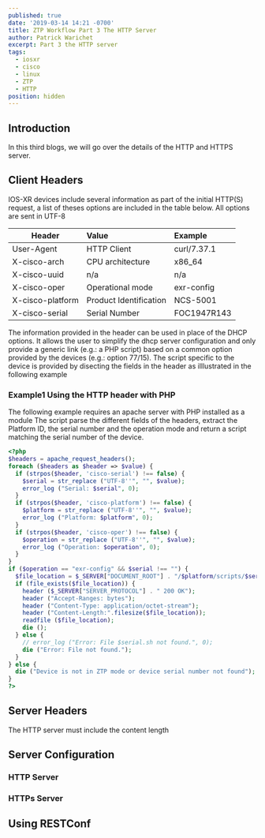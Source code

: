 ```yaml
---
published: true
date: '2019-03-14 14:21 -0700'
title: ZTP Workflow Part 3 The HTTP Server
author: Patrick Warichet
excerpt: Part 3 the HTTP server
tags:
  - iosxr
  - cisco
  - linux
  - ZTP
  - HTTP
position: hidden
---
```

## Introduction

In this third blogs, we will go over the details of the HTTP and HTTPS server.

## Client Headers
IOS-XR devices include several information as part of the initial HTTP(S) request, a list of theses options are included in the table below. All options are sent in UTF-8

| Header          | Value                  | Example     |
|-----------------|:-----------------------|:------------|
| User-Agent      | HTTP Client            | curl/7.37.1 |
| X-cisco-arch    | CPU architecture       | x86_64      |
| X-cisco-uuid    | n/a                    | n/a         |
| X-cisco-oper    | Operational mode       | exr-config  |
| X-cisco-platform| Product Identification | NCS-5001    |
| X-cisco-serial  | Serial Number          | FOC1947R143 |

The information provided in the header can be used in place of the DHCP options. It allows the user to simplify the dhcp server configuration and only provide a generic link (e.g.: a PHP script) based on a common option provided by the devices (e.g.: option 77/15). The script specific to the device is provided by disecting the fields in the header as illlustrated in the following example

### Example1 Using the HTTP header with PHP

The following example requires an apache server with PHP installed as a module
The script parse the different fields of the headers, extract the Platform ID, the serial number and the operation mode and return a script  matching the serial number of the device.

```php
<?php
$headers = apache_request_headers();
foreach ($headers as $header => $value) {
  if (strpos($header, 'cisco-serial') !== false) {
    $serial = str_replace ("UTF-8''", "", $value);
    error_log ("Serial: $serial", 0);
  }
  if (strpos($header, 'cisco-platform') !== false) {
    $platform = str_replace ("UTF-8''", "", $value);
    error_log ("Platform: $platform", 0);
  }
  if (strpos($header, 'cisco-oper') !== false) {
    $operation = str_replace ("UTF-8''", "", $value);
    error_log ("Operation: $operation", 0);
  }
}
if ($operation == "exr-config" && $serial !== "") {
  $file_location = $_SERVER["DOCUMENT_ROOT"] . "/$platform/scripts/$serial.sh";
  if (file_exists($file_location)) {
    header ($_SERVER["SERVER_PROTOCOL"] . " 200 OK");
    header ("Accept-Ranges: bytes");
    header ("Content-Type: application/octet-stream");
    header ("Content-Length:".filesize($file_location));
    readfile ($file_location);
    die ();
  } else {
    // error_log ("Error: File $serial.sh not found.", 0);
    die ("Error: File not found.");
  }
} else {
  die ("Device is not in ZTP mode or device serial number not found");
}
?>
```


## Server Headers

The HTTP server must include the content length

## Server Configuration

### HTTP Server

### HTTPs Server

## Using RESTConf
